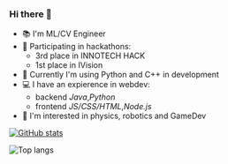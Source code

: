 ### Hi there 👋

- 📚 I'm ML/CV Engineer
- 👾 Participating in hackathons:
  - 3rd place in INNOTECH HACK
  - 1st place in IVision
- 🌱 Currently I'm using Python and C++ in development
- 💻 I have an expierence in webdev:
  -  backend *Java*,*Python*
  -  frontend *JS/CSS/HTML*,*Node.js*
- 🤖 I'm interested in physics, robotics and GameDev

[![GitHub stats](https://github-readme-stats.vercel.app/api?username=elladiell&show_icons=true&theme=tokyonight)](https://github.com/elladiell/github-readme-stats)

![Top langs](https://github-readme-stats.vercel.app/api/top-langs/?username=elladiell&hide_border=true&layout=compact&theme=tokyonight)
<!--
**elladiell/elladiell** is a ✨ _special_ ✨ repository because its `README.md` (this file) appears on your GitHub profile.

Here are some ideas to get you started:

- 🔭 I’m currently working on ...
- 🌱 I’m currently learning ...
- 👯 I’m looking to collaborate on ...
- 🤔 I’m looking for help with ...
- 💬 Ask me about ...
- 📫 How to reach me: ...
- 😄 Pronouns: ...
- ⚡ Fun fact: ...
-->
